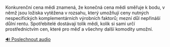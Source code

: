 
Konkurenční cena mědi znamená, že konečná cena mědi směřuje k bodu, v němž jsou ložiska vytěžena v rozsahu, který umožňují ceny nutných nespecifických komplementárních výrobních faktorů; mezní důl nepřináší důlní rentu. Spotřebitelé dostávají tolik mědi, kolik si sami určí prostřednictvím cen, které pro měď a všechny další komodity umožní.

[🔊 Poslechnout audio](/data/7-paragraphs/audio/chapter_69/para_007-Konkurenn-cena-mdi-znamen-e-konen-cena-md.mp3)
